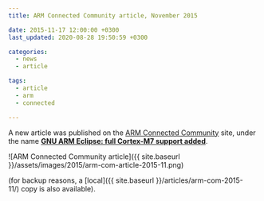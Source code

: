 ```yaml
---
title: ARM Connected Community article, November 2015

date: 2015-11-17 12:00:00 +0300
last_updated: 2020-08-28 19:50:59 +0300

categories:
  - news
  - article

tags:
  - article
  - arm
  - connected

---
```


A new article was published on the [ARM Connected Community](http://community.arm.com) site, under the name **[GNU ARM Eclipse: full Cortex-M7 support added](https://community.arm.com/groups/tools/blog/2015/11/17/gnu-arm-eclipse-full-cortex-m7-support-added)**.

![ARM Connected Community article]({{ site.baseurl }}/assets/images/2015/arm-com-article-2015-11.png)

(for backup reasons, a [local]({{ site.baseurl }}/articles/arm-com-2015-11/) copy is also available).
